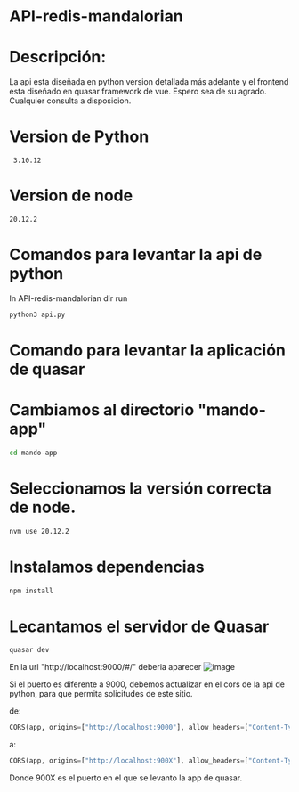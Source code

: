 # API-redis-mandalorian

# Descripción: 
La api esta diseñada en python version detallada más adelante y el frontend esta diseñado en quasar framework de vue. 
Espero sea de su agrado. 
Cualquier consulta a disposicion.
 
# Version de Python

```
 3.10.12
```
# Version de node 

```
20.12.2
```

# Comandos para levantar la api de python 

In API-redis-mandalorian dir run 
```bash 
python3 api.py
```

# Comando para levantar la aplicación de quasar 

# Cambiamos al directorio "mando-app"
```bash 
cd mando-app
```

# Seleccionamos la versión correcta de node.
```bash 
nvm use 20.12.2
```

# Instalamos dependencias
```bash
npm install 
```
# Lecantamos el servidor de Quasar
```bash
quasar dev
```

En la url "http://localhost:9000/#/" deberia aparecer 
![image](https://github.com/user-attachments/assets/5974197a-99c3-4bef-a59a-23cf38aaf62b)

Si el puerto es diferente a 9000, debemos actualizar en el cors de la api de python, para que permita solicitudes de este sitio.  

de:
```py
CORS(app, origins=["http://localhost:9000"], allow_headers=["Content-Type"], methods=["GET", "POST"])
```
a: 
```py
CORS(app, origins=["http://localhost:900X"], allow_headers=["Content-Type"], methods=["GET", "POST"])
```
Donde 900X es el puerto en el que se levanto la app de quasar. 
